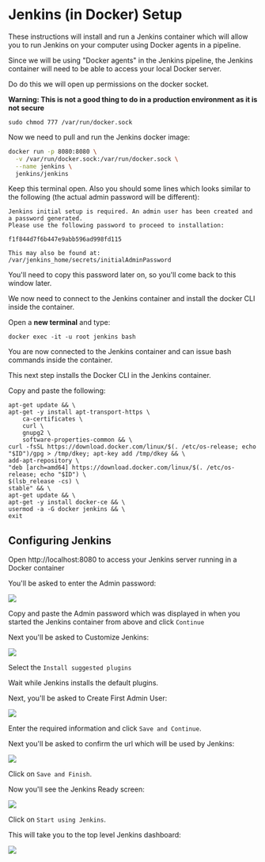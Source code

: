 # Jenkins (in Docker) Setup

These instructions will install and run a Jenkins container which will allow you to run Jenkins on your computer using Docker agents in a pipeline.

Since we will be using "Docker agents" in the Jenkins pipeline, the Jenkins container will need to be able to access your local Docker server.  

Do do this we will open up permissions on the docker socket. 

**Warning: This is not a good thing to do in a production environment as it is not secure**

    sudo chmod 777 /var/run/docker.sock

Now we need to pull and run the Jenkins docker image:

```bash 
docker run -p 8080:8080 \
  -v /var/run/docker.sock:/var/run/docker.sock \
  --name jenkins \
  jenkins/jenkins
```
Keep this terminal open. Also you should some lines which looks similar to the following (the actual admin password will be different):

    Jenkins initial setup is required. An admin user has been created and a password generated.
    Please use the following password to proceed to installation:

    f1f844d7f6b447e9abb596ad998fd115

    This may also be found at: /var/jenkins_home/secrets/initialAdminPassword

You'll need to copy this password later on, so you'll come back to this window later.

We now need to connect to the Jenkins container and install the docker CLI inside the container.  

Open a **new terminal** and type: 

    docker exec -it -u root jenkins bash

You are now connected to the Jenkins container and can issue bash commands inside the container.

This next step installs the Docker CLI in the Jenkins container.

Copy and paste the following:


    apt-get update && \
    apt-get -y install apt-transport-https \
        ca-certificates \
        curl \
        gnupg2 \
        software-properties-common && \
    curl -fsSL https://download.docker.com/linux/$(. /etc/os-release; echo "$ID")/gpg > /tmp/dkey; apt-key add /tmp/dkey && \
    add-apt-repository \
    "deb [arch=amd64] https://download.docker.com/linux/$(. /etc/os-release; echo "$ID") \
    $(lsb_release -cs) \
    stable" && \
    apt-get update && \
    apt-get -y install docker-ce && \
    usermod -a -G docker jenkins && \
    exit

## Configuring Jenkins

Open http://localhost:8080 to access your Jenkins server running in a Docker container

You'll be asked to enter the Admin password:

![](./readme-images/unlock-jenkins.png)

Copy and paste the Admin password which was displayed in when you started the Jenkins container from above and click `Continue`

Next you'll be asked to Customize Jenkins:

![](./readme-images/customize-jenkins.png)

Select the `Install suggested plugins`

Wait while Jenkins installs the default plugins.

Next, you'll be asked to Create First Admin User:

![](./readme-images/create-admin-user.png)

Enter the required information and click `Save and Continue`.

Next you'll be asked to confirm the url which will be used by Jenkins:

![](./readme-images/instance-configuration.png)

Click on `Save and Finish`.

Now you'll see the Jenkins Ready screen:

![](./readme-images/jenkins-ready.png)

Click on `Start using Jenkins`.

This will take you to the top level Jenkins dashboard:

![](./readme-images/dashboard.png)
